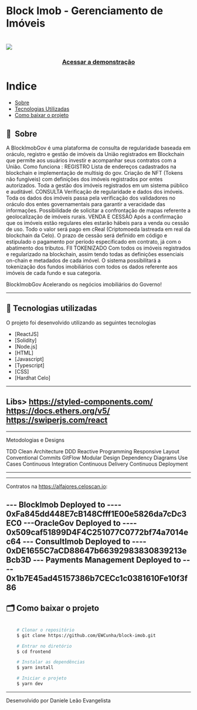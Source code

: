 # Block Imob - Gerenciamento de Imóveis

<h1>
    <img src="public/apresentacao.gif">
</h1>

<h3 align="center">
    <a href="https://block-imov-skyxcripto.vercel.app/">Acessar a demonstração</a>
<h3 >

# Indice

- [Sobre](#-sobre)
- [Tecnologias Utilizadas](#-tecnologias-utilizadas)
- [Como baixar o projeto](#-como-baixar-o-projeto)

## 🔖&nbsp; Sobre

A BlockImobGov é uma plataforma de consulta de regularidade
baseada em oráculo, registro e gestão de imóveis da União
registrados em Blockchain que permite aos usuários investir e
acompanhar seus contratos com a União.
Como funciona : 
REGISTRO
Lista de endereços cadastrados na blockchain e implementação de
multisig do gov. Criação de NFT (Tokens não fungíveis) com definições
dos imóveis registrados por entes autorizados. Toda a gestão dos imóveis
registrados em um sistema público e auditável.
CONSULTA
Verificação de regularidade e dados dos imóveis. Toda os dados dos
imóveis passa pela verificação dos validadores no oráculo dos entes
governamentais para garantir a veracidade das informações. Possibilidade
de solicitar a confrontação de mapas referente a geolocalização de
imóveis rurais.
VENDA E CESSÃO
Após a confirmação que os imóveis estão regulares eles estarão hábeis
para a venda ou cessão de uso. Todo o valor será pago em cReal
(Criptomoeda lastreada em real da blockchain da Celo). O prazo de
cessão será definido em código e estipulado o pagamento por período
especificado em contrato, já com o abatimento dos tributos.
FII TOKENIZADO
Com todos os imóveis registrados e regularizado na blockchain, assim
tendo todas as definições essenciais on-chain e metadados de cada
imóvel. O sistema possibilitará a tokenização dos fundos imobiliários com
todos os dados referente aos imóveis de cada fundo e sua categoria.

BlockImobGov Acelerando os negócios imobiliários do Governo!

---

## 🚀 Tecnologias utilizadas

O projeto foi desenvolvido utilizando as seguintes tecnologias

- [ReactJS]
- [Solidity]
- [Node.js]
- [HTML]
- [Javascript]
- [Typescript]
- [CSS]
- [Hardhat Celo]

---
Libs> 
https://styled-components.com/ 
https://docs.ethers.org/v5/
https://swiperjs.com/react
---

---
Metodologias e Designs

TDD
Clean Architecture
DDD
Reactive Programming
Responsive Layout
Conventional Commits
GitFlow
Modular Design
Dependency Diagrams
Use Cases
Continuous Integration
Continuous Delivery
Continuous Deployment

---
---
Contratos na https://alfajores.celoscan.io:

--- BlockImob Deployed to ---- 0xFa845dd448E7cB148Cfff1E00e5826da7cDc3EC0
---OracleGov Deployed to ---- 0x509caf51899D4F4C251077C0772bf74a7014ec64
--- ConsultImob Deployed to ---- 0xDE1655C7aCD88647b66392983830839213eBcb3D
--- Payments Management Deployed to ---- 0x1b7E45ad45157386b7CECc1c0381610Fe10f3f86
---
## 🗂 Como baixar o projeto

```bash

    # Clonar o repositório
    $ git clone https://github.com/EWCunha/block-imob.git

    # Entrar no diretório
    $ cd frontend

    # Instalar as dependências
    $ yarn install

    # Iniciar o projeto
    $ yarn dev
```

---

Desenvolvido por Daniele Leão Evangelista
